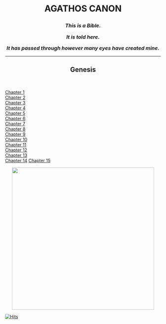 <h1 align="center">
  
  AGATHOS CANON
  
</h1>

<h3 align="center">

<em>This is a Bible.</em>  <br>

<em>It is told here.</em>  <br>

<em>It has passed through however many eyes have created mine.</em>  <br>

</h3>

-------------------------------------------------------------------------------------------------------------------------------------------------------
<h2 align='center'>
  
Genesis

</h2>

<br> 
 
  [Chapter 1](https://icecauldron.github.io/Genesis/Genesis01)  
  [Chapter 2](https://icecauldron.github.io/Genesis/Genesis02)  
  [Chapter 3](https://icecauldron.github.io/Genesis/Genesis03)  
  [Chapter 4](https://icecauldron.github.io/Genesis/Genesis04)  
  [Chapter 5](https://icecauldron.github.io/Genesis/Genesis05)  
  [Chapter 6](https://icecauldron.github.io/Genesis/Genesis06)  
  [Chapter 7](https://icecauldron.github.io/Genesis/Genesis07)  
  [Chapter 8](https://icecauldron.github.io/Genesis/Genesis08)  
  [Chapter 9](https://icecauldron.github.io/Genesis/Genesis09)  
  [Chapter 10](https://icecauldron.github.io/Genesis/Genesis10)  
  [Chapter 11](https://icecauldron.github.io/Genesis/Genesis11)  
  [Chapter 12](https://icecauldron.github.io/Genesis/Genesis12)  
  [Chapter 13](https://icecauldron.github.io/Genesis/Genesis13)  
  [Chapter 14](https://icecauldron.github.io/Genesis/Genesis14) 
  [Chapter 15](https://icecauldron.github.io/Genesis/Genesis15)
  
  

<p align="center">
 
  <img width="460" height="460" src="https://user-images.githubusercontent.com/49413578/136617440-bff21b50-0069-49f1-b1f2-434a86686b1a.png">
  
</p>

[![Hits](https://hits.seeyoufarm.com/api/count/incr/badge.svg?url=https%3A%2F%2Ficecauldron.github.io%2Fagathoscanon&count_bg=%2379C83D&title_bg=%23555555&icon=&icon_color=%23E7E7E7&title=energy&edge_flat=false)](https://hits.seeyoufarm.com)
